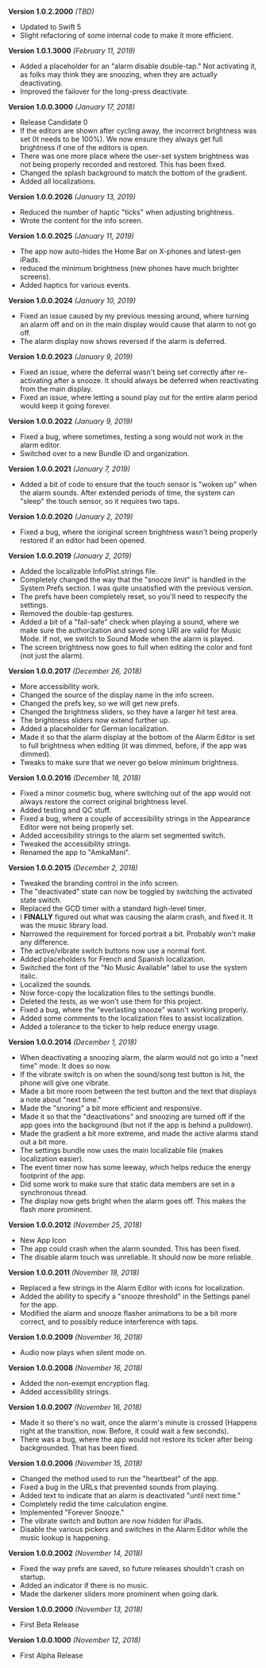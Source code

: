 **Version 1.0.2.2000** *(TBD)*
- Updated to Swift 5
- Slight refactoring of some internal code to make it more efficient.

**Version 1.0.1.3000** *(February 11, 2019)*
- Added a placeholder for an "alarm disable double-tap." Not activating it, as folks may think they are snoozing, when they are actually deactivating.
- Improved the failover for the long-press deactivate.

**Version 1.0.0.3000** *(January 17, 2018)*
- Release Candidate 0
- If the editors are shown after cycling away, the incorrect brightness was set (It needs to be 100%). We now ensure they always get full brightness if one of the editors is open.
- There was one more place where the user-set system brightness was not being properly recorded and restored. This has been fixed.
- Changed the splash background to match the bottom of the gradient.
- Added all localizations.

**Version 1.0.0.2026** *(January 13, 2019)*
- Reduced the number of haptic "ticks" when adjusting brightness.
- Wrote the content for the info screen.

**Version 1.0.0.2025** *(January 11, 2019)*
- The app now auto-hides the Home Bar on X-phones and latest-gen iPads.
- reduced the minimum brightness (new phones have much brighter screens).
- Added haptics for various events.

**Version 1.0.0.2024** *(January 10, 2019)*
- Fixed an issue caused by my previous messing around, where turning an alarm off and on in the main display would cause that alarm to not go off.
- The alarm display now shows reversed if the alarm is deferred.

**Version 1.0.0.2023** *(January 9, 2019)*
- Fixed an issue, where the deferral wasn't being set correctly after re-activating after a snooze. It should always be deferred when reactivating from the main display.
- Fixed an issue, where letting a sound play out for the entire alarm period would keep it going forever.

**Version 1.0.0.2022** *(January 9, 2019)*
- Fixed a bug, where sometimes, testing a song would not work in the alarm editor.
- Switched over to a new Bundle ID and organization.

**Version 1.0.0.2021** *(January 7, 2019)*
- Added a bit of code to ensure that the touch sensor is "woken up" when the alarm sounds. After extended periods of time, the system can "sleep" the touch sensor, so it requires two taps.

**Version 1.0.0.2020** *(January 2, 2019)*
- Fixed a bug, where the ioriginal screen brightness wasn't being properly restored if an editor had been opened.

**Version 1.0.0.2019** *(January 2, 2019)*
- Added the localizable InfoPlist.strings file.
- Completely changed the way that the "snooze limit" is handled in the System Prefs section. I was quite unsatisfied with the previous version.
- The prefs have been completely reset, so you'll need to respecify the settings.
- Removed the double-tap gestures.
- Added a bit of a "fail-safe" check when playing a sound, where we make sure the authorization and saved song URI are valid for Music Mode. If not, we switch to Sound Mode when the alarm is played.
- The screen brightness now goes to full when editing the color and font (not just the alarm).

**Version 1.0.0.2017** *(December 26, 2018)*
- More accessibility work.
- Changed the source of the display name in the info screen.
- Changed the prefs key, so we will get new prefs.
- Changed the brightness sliders, so they have a larger hit test area.
- The brightness sliders now extend further up.
- Added a placeholder for German localization.
- Made it so that the alarm display at the bottom of the Alarm Editor is set to full brightness when editing (it was dimmed, before, if the app was dimmed).
- Tweaks to make sure that we never go below minimum brightness.

**Version 1.0.0.2016** *(December 18, 2018)*
- Fixed a minor cosmetic bug, where switching out of the app would not always restore the correct original brightness level.
- Added testing and QC stuff.
- Fixed a bug, where a couple of accessibility strings in the Appearance Editor were not being properly set.
- Added accessibility strings to the alarm set segmented switch.
- Tweaked the accessibility strings.
- Renamed the app to "AmkaMani".

**Version 1.0.0.2015** *(December 2, 2018)*
- Tweaked the branding control in the info screen.
- The "deactivated" state can now be toggled by switching the activated state switch.
- Replaced the GCD timer with a standard high-level timer.
- I **FINALLY** figured out what was causing the alarm crash, and fixed it. It was the music library load.
- Narrowed the requirement for forced portrait a bit. Probably won't make any difference.
- The active/vibrate switch buttons now use a normal font.
- Added placeholders for French and Spanish localization.
- Switched the font of the "No Music Available" label to use the system italic.
- Localized the sounds.
- Now force-copy the localization files to the settings bundle.
- Deleted the tests, as we won't use them for this project.
- Fixed a bug, where the "everlasting snooze" wasn't working properly.
- Added some comments to the localization files to assist localization.
- Added a tolerance to the ticker to help reduce energy usage.

**Version 1.0.0.2014** *(December 1, 2018)*
- When deactivating a snoozing alarm, the alarm would not go into a "next time" mode. It does so now.
- If the vibrate switch is on when the sound/song test button is hit, the phone will give one vibrate.
- Made a bit more room between the test button and the text that displays a note about "next time."
- Made the "snoring" a bit more efficient and responsive.
- Made it so that the "deactivations" and snoozing are turned off if the app goes into the background (but not if the app is behind a pulldown).
- Made the gradient a bit more extreme, and made the active alarms stand out a bit more.
- The settings bundle now uses the main localizable file (makes localization easier).
- The event timer now has some leeway, which helps reduce the energy footprint of the app.
- Did some work to make sure that static data members are set in a synchronous thread.
- The display now gets bright when the alarm goes off. This makes the flash more prominent.

**Version 1.0.0.2012** *(November 25, 2018)*
- New App Icon
- The app could crash when the alarm sounded. This has been fixed.
- The disable alarm touch was unreliable. It should now be more reliable.

**Version 1.0.0.2011** *(November 18, 2018)*
- Replaced a few strings in the Alarm Editor with icons for localization.
- Added the ability to specify a "snooze threshold" in the Settings panel for the app.
- Modified the alarm and snooze flasher animations to be a bit more correct, and to possibly reduce interference with taps.

**Version 1.0.0.2009** *(November 16, 2018)*
- Audio now plays when silent mode on.

**Version 1.0.0.2008** *(November 16, 2018)*
- Added the non-exempt encryption flag.
- Added accessibility strings.

**Version 1.0.0.2007** *(November 16, 2018)*
- Made it so there's no wait, once the alarm's minute is crossed (Happens right at the transition, now. Before, it could wait a few seconds).
- There was a bug, where the app would not restore its ticker after being backgrounded. That has been fixed.

**Version 1.0.0.2006** *(November 15, 2018)*
- Changed the method used to run the "heartbeat" of the app.
- Fixed a bug in the URLs that prevented sounds from playing.
- Added text to indicate that an alarm is deactivated "until next time."
- Completely redid the time calculation engine.
- Implemented "Forever Snooze."
- The vibrate switch and button are now hidden for iPads.
- Disable the various pickers and switches in the Alarm Editor while the music lookup is happening.

**Version 1.0.0.2002** *(November 14, 2018)*
- Fixed the way prefs are saved, so future releases shouldn't crash on startup.
- Added an indicator if there is no music.
- Made the darkener sliders more prominent when going dark.

**Version 1.0.0.2000** *(November 13, 2018)*
- First Beta Release

**Version 1.0.0.1000** *(November 12, 2018)*
- First Alpha Release
